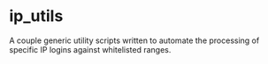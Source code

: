 # ip_utils
A couple generic utility scripts written to automate the processing of specific IP logins against whitelisted ranges. 
